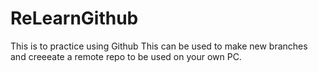 # ReLearnGithub
This is to practice using Github
This can be used to make new branches and creeeate a remote repo to be used on your own PC.
